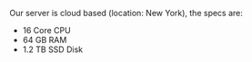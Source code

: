 Our server is cloud based (location: New York), the specs are:

* 16 Core CPU
* 64 GB RAM
* 1.2 TB SSD Disk
